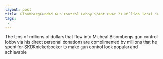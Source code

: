 ```yaml
---
layout: post
title: BloombergFunded Gun Control Lobby Spent Over 71 Million Total in Three Election Cycles
tags:
 -
---
```

The tens of millions of dollars that flow into Micheal Bloombergs gun control lobby via his direct personal donations are complimented by millions that he spent for SKDKnickerbocker to make gun control look popular and achievable
